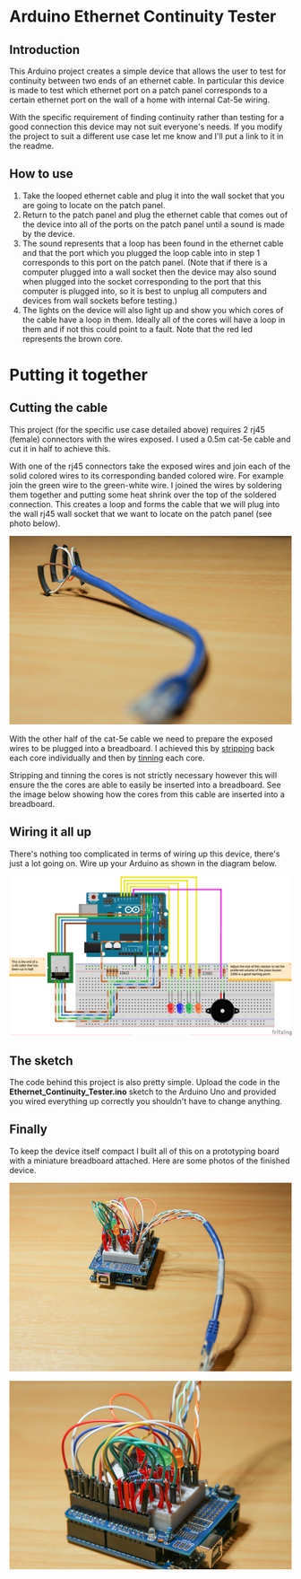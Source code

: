 # Arduino Ethernet Continuity Tester

## Introduction
This Arduino project creates a simple device that allows the user to test for continuity between two ends of an ethernet cable. In particular this device is made to test which ethernet port on a patch panel corresponds to a certain ethernet port on the wall of a home with internal Cat-5e wiring.

With the specific requirement of finding continuity rather than testing for a good connection this device may not suit everyone's needs. If you modify the project to suit a different use case let me know and I'll put a link to it in the readme.

## How to use
1. Take the looped ethernet cable and plug it into the wall socket that you are going to locate on the patch panel.
2. Return to the patch panel and plug the ethernet cable that comes out of the device into all of the ports on the patch panel until a sound is made by the device.
3. The sound represents that a loop has been found in the ethernet cable and that the port which you plugged the loop cable into in step 1 corresponds to this port on the patch panel. (Note that if there is a computer plugged into a wall socket then the device may also sound when plugged into the socket corresponding to the port that this computer is plugged into, so it is best to unplug all computers and devices from wall sockets before testing.)
4. The lights on the device will also light up and show you which cores of the cable have a loop in them. Ideally all of the cores will have a loop in them and if not this could point to a fault. Note that the red led represents the brown core.

# Putting it together

## Cutting the cable
This project (for the specific use case detailed above) requires 2 rj45 (female) connectors with the wires exposed. I used a 0.5m cat-5e cable and cut it in half to achieve this.

With one of the rj45 connectors take the exposed wires and join each of the solid colored wires to its corresponding banded colored wire. For example join the green wire to the green-white wire. I joined the wires by soldering them together and putting some heat shrink over the top of the soldered connection. This creates a loop and forms the cable that we will plug into the wall rj45 wall socket that we want to locate on the patch panel (see photo below).

![Wall-socket cable](https://raw.githubusercontent.com/mdcanham/Ethernet_Continuity_Tester/master/images/img-4.jpg)

With the other half of the cat-5e cable we need to prepare the exposed wires to be plugged into a breadboard. I achieved this by [stripping](http://www.instructables.com/id/How-to-Strip-Wire-Without-A-Wire-Stripper/?ALLSTEPS) back each core individually and then by [tinning](http://www.mediacollege.com/misc/solder/tinning.html) each core.

Stripping and tinning the cores is not strictly necessary however this will ensure the the cores are able to easily be inserted into a breadboard. See the image below showing how the cores from this cable are inserted into a breadboard.

## Wiring it all up
There's nothing too complicated in terms of wiring up this device, there's just a lot going on. Wire up your Arduino as shown in the diagram below.

![Wiring diagram](https://raw.githubusercontent.com/mdcanham/Ethernet_Continuity_Tester/master/images/sketch.png)

## The sketch
The code behind this project is also pretty simple. Upload the code in the **Ethernet_Continuity_Tester.ino** sketch to the Arduino Uno and provided you wired everything up correctly you shouldn't have to change anything.

## Finally
To keep the device itself compact I built all of this on a prototyping board with a miniature breadboard attached. Here are some photos of the finished device.

![Device-wideshot](https://raw.githubusercontent.com/mdcanham/Ethernet_Continuity_Tester/master/images/img-1.jpg)

![Device-closeup](https://raw.githubusercontent.com/mdcanham/Ethernet_Continuity_Tester/master/images/img-3.jpg)
